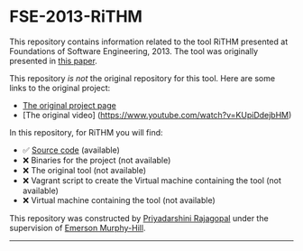 # FSE-2013-RiTHM

This repository contains information related to the tool RiTHM presented at Foundations of Software Engineering, 2013. The tool was originally presented in [this paper](http://dl.acm.org/citation.cfm?doid=2491411.2494596).

This repository _is not_ the original repository for this tool. Here are some links to the original project:
* [The original project page](https://uwaterloo.ca/embedded-software-group/projects/rithm)
* [The original video] (https://www.youtube.com/watch?v=KUpiDdejbHM) 

In this repository, for RiTHM you will find:
* :white_check_mark: [Source code](https://github.com/SoftwareEngineeringToolDemos/FSE-2013-RiTHM/tree/master/rvtool/src) (available)
* :x: Binaries for the project (not available)
* :x: The original tool (not available)
* :x: Vagrant script to create the Virtual machine containing the tool (not available)
* :x: Virtual machine containing the tool (not available)

This repository was constructed by [Priyadarshini Rajagopal](https://github.com/PriyadarshiniRajagopal) under the supervision of [Emerson Murphy-Hill](https://github.com/CaptainEmerson).  

***
